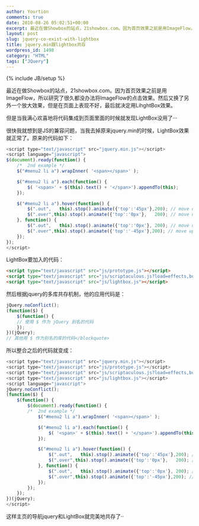 ```yaml
---
author: Yourtion
comments: true
date: 2010-08-26 05:02:51+00:00
excerpt: 最近在做Showbox的站点，21showbox.com。因为首页效果之前是用ImageFlow，所以研究了很久都没办法将ImageFlow的点击效果。然后又换了另外一个放大效果，但是在页面上表现不好，最后就决定用LihghtBox效果。但是当我满心欢喜地将代码集成到页面里面的时候就发现LightBox没用了···很快我就想到是JS的兼容问题，当我去掉原来jquery.min的时候，LightBox效果就正常了。原来的代码如下：
layout: post
slug: jquery-co-exist-with-lightbox
title: jquery.min跟lightbox共存
wordpress_id: 1498
category: "HTML"
tags: ["JQuery"]
---
```

{% include JB/setup %}

最近在做Showbox的站点，21showbox.com。因为首页效果之前是用ImageFlow，所以研究了很久都没办法将ImageFlow的点击效果。然后又换了另外一个放大效果，但是在页面上表现不好，最后就决定用LihghtBox效果。

但是当我满心欢喜地将代码集成到页面里面的时候就发现LightBox没用了···

很快我就想到是JS的兼容问题，当我去掉原来jquery.min的时候，LightBox效果就正常了。原来的代码如下：

```javascript
<script type="text/javascript" src="jquery.min.js"></script>
<script language="javascript">
$(document).ready(function() {
	/*	2nd example	*/
	$("#menu2 li a").wrapInner( '<span></span>' );

	$("#menu2 li a").each(function() {
		$( '<span>' + $(this).text() + '</span>').appendTo(this);
	});

	$("#menu2 li a").hover(function() {
		$(".out",	this).stop().animate({'top':'45px'},200); // move down - hide
		$(".over",this).stop().animate({'top':'0px'},	200); // move down - show
	}, function() {
		$(".out",	this).stop().animate({'top':'0px'},	200); // move up - show
		$(".over",this).stop().animate({'top':'-45px'},200); // move up - hide
	});
});
</script>
```


LightBox要加入的代码：

```html
<script type="text/javascript" src="js/prototype.js"></script>
<script type="text/javascript" src="js/scriptaculous.js?load=effects,builder"></script>
<script type="text/javascript" src="js/lightbox.js"></script>
```


然后根据jquery的多库共存机制，他的应用代码是：

```javascript
jQuery.noConflict();
(function($) {
	$(function() {
	// 使用 $ 作为 jQuery 别名的代码
	});
})(jQuery);
// 其他用 $ 作为别名的库的代码</blockquote>
```

所以整合之后的代码就变成：

```javascript
<script type="text/javascript" src="jquery.min.js"></script>
<script type="text/javascript" src="js/prototype.js"></script>
<script type="text/javascript" src="js/scriptaculous.js?load=effects,builder"></script>
<script type="text/javascript" src="js/lightbox.js"></script>
<script language="javascript">
jQuery.noConflict();
(function($) {
	$(function() {
		$(document).ready(function() {
		/*	2nd example	*/
			$("#menu2 li a").wrapInner( '<span></span>' );

			$("#menu2 li a").each(function() {
				$( '<span>' + $(this).text() + '</span>').appendTo(this);
			});

			$("#menu2 li a").hover(function() {
				$(".out",	this).stop().animate({'top':'45px'},200); // move down - hide
				$(".over",this).stop().animate({'top':'0px'},	200); // move down - show
			}, function() {
				$(".out",	this).stop().animate({'top':'0px'},	200); // move up - show
				$(".over",this).stop().animate({'top':'-45px'},200); // move up - hide
			});
		});
	});
})(jQuery);
</script>
```

这样主页的导航jquery和LightBox就完美地共存了··
